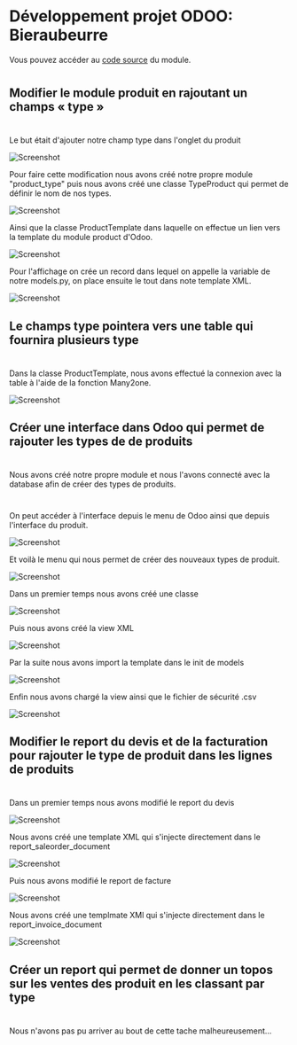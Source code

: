 # Développement projet ODOO: Bieraubeurre

Vous pouvez accéder au [code source](https://github.com/RexT2507/product_type) du module.

#

## Modifier le module produit en rajoutant un champs « type » 

#

Le but était d'ajouter notre champ type dans l'onglet du produit

![Screenshot](img/dev_produit_type.png)

Pour faire cette modification nous avons créé notre propre module "product_type" puis nous avons créé une classe TypeProduct qui permet de définir le nom de nos types.

![Screenshot](img/class_type_product.PNG)

Ainsi que la classe ProductTemplate dans laquelle on effectue un lien vers la template du module product d'Odoo.

![Screenshot](img/class_product.PNG)

Pour l'affichage on crée un record dans lequel on appelle la variable de notre models.py, on place ensuite le tout dans note template XML.

![Screenshot](img/record_product.PNG)


## Le champs type pointera vers une table qui fournira plusieurs type

#

Dans la classe ProductTemplate, nous avons effectué la connexion avec la table à l'aide de la fonction Many2one.

![Screenshot](img/many2one.PNG)

## Créer une interface dans Odoo qui permet de rajouter les types de de produits

#

Nous avons créé notre propre module et nous l'avons connecté avec la database afin de créer des types de produits.

# 

On peut accéder à l'interface depuis le menu de Odoo ainsi que depuis l'interface du produit.

![Screenshot](img/menu_product_type.PNG)

Et voilà le menu qui nous permet de créer des nouveaux types de produit.

![Screenshot](img/interface_product_type.PNG)

Dans un premier temps nous avons créé une classe

![Screenshot](img/class_product.PNG)

Puis nous avons créé la view XML

![Screenshot](img/type_product_xml.PNG)

Par la suite nous avons import la template dans le init de models

![Screenshot](img/init.PNG)

Enfin nous avons chargé la view ainsi que le fichier de sécurité .csv

![Screenshot](img/load_type.PNG)



## Modifier le report du devis et de la facturation pour rajouter le type de produit dans les lignes de produits

#

Dans un premier temps nous avons modifié le report du devis

![Screenshot](img/devis_type_product.PNG)

Nous avons créé une template XML qui s'injecte directement dans le report_saleorder_document

![Screenshot](img/devis_code.PNG)

Puis nous avons modifié le report de facture

![Screenshot](img/facture_type_product.PNG)

Nous avons créé une templmate XMl qui s'injecte directement dans le report_invoice_document

![Screenshot](img/facture_code.PNG)

## Créer un report qui permet de donner un topos sur les ventes des produit en les classant par type

#

Nous n'avons pas pu arriver au bout de cette tache malheureusement...
